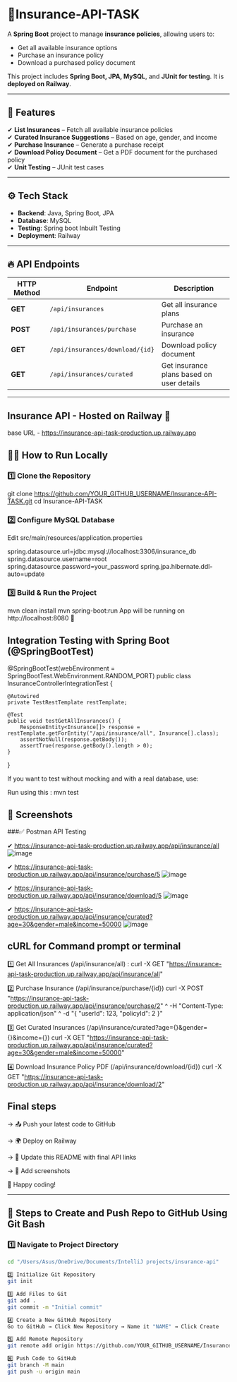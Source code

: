 # 🚀Insurance-API-TASK 
A **Spring Boot** project to manage **insurance policies**, allowing users to:  
- Get all available insurance options  
- Purchase an insurance policy  
- Download a purchased policy document  

This project includes **Spring Boot, JPA, MySQL**, and **JUnit for testing**. It is **deployed on Railway**.  

---

## 📌 Features  
✔ **List Insurances** – Fetch all available insurance policies  
✔ **Curated Insurance Suggestions** – Based on age, gender, and income  
✔ **Purchase Insurance** – Generate a purchase receipt  
✔ **Download Policy Document** – Get a PDF document for the purchased policy  
✔ **Unit Testing** – JUnit test cases  

---

## ⚙️ Tech Stack  
- **Backend**: Java, Spring Boot, JPA  
- **Database**: MySQL  
- **Testing**: Spring boot Inbuilt Testing 
- **Deployment**: Railway  

---

## 🔥 API Endpoints  

| HTTP Method | Endpoint                       | Description                               |  
|------------|---------------------------------|-------------------------------------------|  
| **GET**    | `/api/insurances`               | Get all insurance plans                   |  
| **POST**   | `/api/insurances/purchase`      | Purchase an insurance                     |  
| **GET**    | `/api/insurances/download/{id}` | Download policy document                  |  
| **GET**    | `/api/insurances/curated`       | Get insurance plans based on user details | 
---

## Insurance API - Hosted on Railway 🚀
base URL - https://insurance-api-task-production.up.railway.app

## 🏃‍♂️ How to Run Locally  

### 1️⃣ **Clone the Repository**  
git clone https://github.com/YOUR_GITHUB_USERNAME/Insurance-API-TASK.git
cd Insurance-API-TASK

### 2️⃣ **Configure MySQL Database**
Edit src/main/resources/application.properties

spring.datasource.url=jdbc:mysql://localhost:3306/insurance_db
spring.datasource.username=root
spring.datasource.password=your_password
spring.jpa.hibernate.ddl-auto=update

### 3️⃣ **Build & Run the Project**
mvn clean install
mvn spring-boot:run
App will be running on http://localhost:8080 🚀

## Integration Testing with Spring Boot (@SpringBootTest)
@SpringBootTest(webEnvironment = SpringBootTest.WebEnvironment.RANDOM_PORT)
public class InsuranceControllerIntegrationTest {

    @Autowired
    private TestRestTemplate restTemplate;

    @Test
    public void testGetAllInsurances() {
        ResponseEntity<Insurance[]> response = restTemplate.getForEntity("/api/insurance/all", Insurance[].class);
        assertNotNull(response.getBody());
        assertTrue(response.getBody().length > 0);
    }
}

If you want to test without mocking and with a real database, use:

Run using this : mvn test

## 📸 Screenshots

###✅ Postman API Testing

✔ https://insurance-api-task-production.up.railway.app/api/insurance/all
![image](https://github.com/user-attachments/assets/ef9eec12-f555-4202-a974-1a0eb0d08491)

✔ https://insurance-api-task-production.up.railway.app/api/insurance/purchase/5
![image](https://github.com/user-attachments/assets/3dfc3171-c771-4113-86d1-c604b85459d9)

✔ https://insurance-api-task-production.up.railway.app/api/insurance/download/5
![image](https://github.com/user-attachments/assets/c69d763a-5544-46eb-80aa-2521bc789112)

✔ https://insurance-api-task-production.up.railway.app/api/insurance/curated?age=30&gender=male&income=50000
![image](https://github.com/user-attachments/assets/061f47b6-8c37-4cae-bfcc-84e3089dea97)


## cURL for Command prompt or terminal

1️⃣ Get All Insurances (/api/insurance/all) : 
curl -X GET "https://insurance-api-task-production.up.railway.app/api/insurance/all"

2️⃣ Purchase Insurance (/api/insurance/purchase/{id})
curl -X POST "https://insurance-api-task-production.up.railway.app/api/insurance/purchase/2" ^
     -H "Content-Type: application/json" ^
     -d "{ \"userId\": 123, \"policyId\": 2 }"

3️⃣ Get Curated Insurances (/api/insurance/curated?age={}&gender={}&income={})
curl -X GET "https://insurance-api-task-production.up.railway.app/api/insurance/curated?age=30&gender=male&income=50000"

4️⃣ Download Insurance Policy PDF (/api/insurance/download/{id})
curl -X GET "https://insurance-api-task-production.up.railway.app/api/insurance/download/2"


## Final steps
-> 📤 Push your latest code to GitHub

-> 🌍 Deploy on Railway

-> 📝 Update this README with final API links

-> 📸 Add screenshots

🚀 Happy coding!


---

## 📌 Steps to Create and Push Repo to GitHub Using Git Bash  

### 1️⃣ **Navigate to Project Directory**  
```sh
cd "/Users/Asus/OneDrive/Documents/IntelliJ projects/insurance-api"

2️⃣ Initialize Git Repository
git init

3️⃣ Add Files to Git
git add .
git commit -m "Initial commit"

4️⃣ Create a New GitHub Repository
Go to GitHub → Click New Repository → Name it "NAME" → Click Create

5️⃣ Add Remote Repository
git remote add origin https://github.com/YOUR_GITHUB_USERNAME/Insurance-API-TASK.git

6️⃣ Push Code to GitHub
git branch -M main
git push -u origin main


